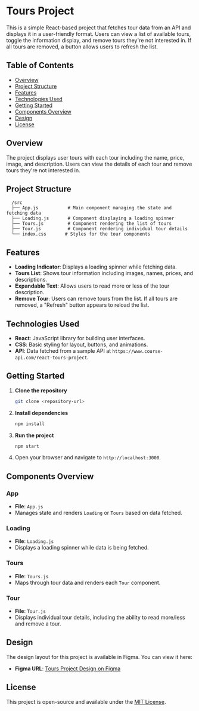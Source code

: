 # Tours Project

This is a simple React-based project that fetches tour data from an API and displays it in a user-friendly format. Users can view a list of available tours, toggle the information display, and remove tours they're not interested in. If all tours are removed, a button allows users to refresh the list.

## Table of Contents
- [Overview](#overview)
- [Project Structure](#project-structure)
- [Features](#features)
- [Technologies Used](#technologies-used)
- [Getting Started](#getting-started)
- [Components Overview](#components-overview)
- [Design](#design)
- [License](#license)

## Overview
The project displays user tours with each tour including the name, price, image, and description. Users can view the details of each tour and remove tours they're not interested in.

## Project Structure
      /src  
      ├── App.js           # Main component managing the state and fetching data
      ├── Loading.js       # Component displaying a loading spinner  
      ├── Tours.js         # Component rendering the list of tours  
      ├── Tour.js          # Component rendering individual tour details  
      └── index.css       # Styles for the tour components  

## Features
- **Loading Indicator**: Displays a loading spinner while fetching data.
- **Tours List**: Shows tour information including images, names, prices, and descriptions.
- **Expandable Text**: Allows users to read more or less of the tour description.
- **Remove Tour**: Users can remove tours from the list. If all tours are removed, a "Refresh" button appears to reload the list.

## Technologies Used
- **React**: JavaScript library for building user interfaces.
- **CSS**: Basic styling for layout, buttons, and animations.
- **API**: Data fetched from a sample API at `https://www.course-api.com/react-tours-project`.

## Getting Started
1. **Clone the repository**
    ```bash
    git clone <repository-url>
    ```
2. **Install dependencies**
    ```bash
    npm install
    ```
3. **Run the project**
    ```bash
    npm start
    ```
4. Open your browser and navigate to `http://localhost:3000`.

## Components Overview

### App
- **File**: `App.js`
- Manages state and renders `Loading` or `Tours` based on data fetched.

### Loading
- **File**: `Loading.js`
- Displays a loading spinner while data is being fetched.

### Tours
- **File**: `Tours.js`
- Maps through tour data and renders each `Tour` component.

### Tour
- **File**: `Tour.js`
- Displays individual tour details, including the ability to read more/less and remove a tour.

## Design
The design layout for this project is available in Figma. You can view it here:
- **Figma URL**: [Tours Project Design on Figma](https://www.figma.com/design/OnLoM3AzBFaHzSc2iolJS0/Tours?node-id=4-2&node-type=frame&t=9ICnPDuwhb2nAazc-0)

## License
This project is open-source and available under the [MIT License](LICENSE).
